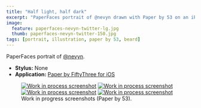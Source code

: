 ```yaml
---
title: "Half light, half dark"
excerpt: "PaperFaces portrait of @nevyn drawn with Paper by 53 on an iPad."
image: 
  feature: paperfaces-nevyn-twitter-lg.jpg
  thumb: paperfaces-nevyn-twitter-150.jpg
tags: [portrait, illustration, paper by 53, beard]
---
```


PaperFaces portrait of <a href="http://twitter.com/nevyn">@nevyn</a>.

* **Stylus:** None
* **Application:** [Paper by FiftyThree for iOS](http://www.fiftythree.com/paper)

<figure class="half">
	<a href="{{ site.url }}/images/paperfaces-nevyn-process-1-lg.jpg"><img src="{{ site.url }}/images/paperfaces-nevyn-process-1-600.jpg" alt="Work in process screenshot"></a>
	<a href="{{ site.url }}/images/paperfaces-nevyn-process-2-lg.jpg"><img src="{{ site.url }}/images/paperfaces-nevyn-process-2-600.jpg" alt="Work in process screenshot"></a>
	<a href="{{ site.url }}/images/paperfaces-nevyn-process-3-lg.jpg"><img src="{{ site.url }}/images/paperfaces-nevyn-process-3-600.jpg" alt="Work in process screenshot"></a>
	<a href="{{ site.url }}/images/paperfaces-nevyn-process-4-lg.jpg"><img src="{{ site.url }}/images/paperfaces-nevyn-process-4-600.jpg" alt="Work in process screenshot"></a>
	<figcaption>Work in progress screenshots (Paper by 53).</figcaption>
</figure>